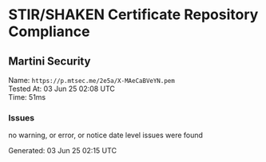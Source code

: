 # STIR/SHAKEN Certificate Repository Compliance

## Martini Security

Name: `https://p.mtsec.me/2e5a/X-MAeCaBVeYN.pem`\
Tested At: 03 Jun 25 02:08 UTC\
Time: 51ms

### Issues

no warning, or error, or notice date level issues were found

Generated: 03 Jun 25 02:15 UTC